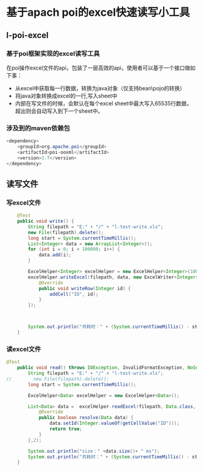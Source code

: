 基于apach poi的excel快速读写小工具
===
## l-poi-excel
### 基于poi框架实现的excel读写工具
在poi操作excel文件的api，包装了一层高效的api，使用者可以基于一个接口做如下事：
* 从excel中获取每一行数据，转换为java对象（仅支持bean\pojo的转换）
* 将java对象转换成excel的一行,写入sheet中
* 内部在写文件的时候，会默认在每个excel sheet中最大写入65535行数据，超出则会自动写入到下一个sheet中。


### 涉及到的maven依赖包
```java
<dependency>
    <groupId>org.apache.poi</groupId>
    <artifactId>poi-ooxml</artifactId>
    <version>3.7</version>
</dependency>
```
## 读写文件
### 写excel文件
```java
    @Test
    public void write() {
        String filepath = "E:" + "/" + "l-test-write.xls";
        new File(filepath).delete();
        long start = System.currentTimeMillis();
        List<Integer> data = new ArrayList<Integer>();
        for (int i = 0; i < 100000; i++) {
            data.add(i);
        }

        ExcelHelper<Integer> excelHelper = new ExcelHelper<Integer>(10000, true);
        excelHelper.writeExcel(filepath, data, new ExcelWriter<Integer>() {
            @Override
            public void writeRow(Integer id) {
                addCell("ID", id);
            }
        });



        System.out.println("共耗时：" + (System.currentTimeMillis() - start) + " ms");
    }
```

### 读excel文件
```java
@Test
    public void read() throws IOException, InvalidFormatException, NoSuchFieldException, IllegalAccessException {
        String filepath = "E:" + "/" + "l-test-write.xls";
//        new File(filepath).delete();
        long start = System.currentTimeMillis();

        ExcelHelper<Data> excelHelper = new ExcelHelper<Data>();

        List<Data> data =  excelHelper.readExcel(filepath, Data.class, new ExcelResolver<Data>() {
            @Override
            public boolean resolve(Data data) {
                data.setId(Integer.valueOf(getCellValue("ID")));
                return true;
            }
        },2);

        System.out.println("size：" +data.size()+ " ms");
        System.out.println("共耗时：" + (System.currentTimeMillis() - start) + " ms");
    }

```
